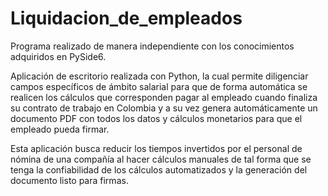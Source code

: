 # Liquidacion_de_empleados

Programa realizado de manera independiente con los conocimientos adquiridos en PySide6.

Aplicación de escritorio realizada con Python, la cual permite diligenciar campos específicos de ámbito salarial para que de forma automática se realicen los cálculos que corresponden pagar al empleado cuando finaliza su contrato de trabajo en Colombia y a su vez genera automáticamente un documento PDF con todos los datos y cálculos monetarios para que el empleado pueda firmar.

Esta aplicación busca reducir los tiempos invertidos por el personal de nómina de una compañía al hacer cálculos manuales de tal forma que se tenga la confiabilidad de los cálculos automatizados y la generación del documento listo para firmas.
